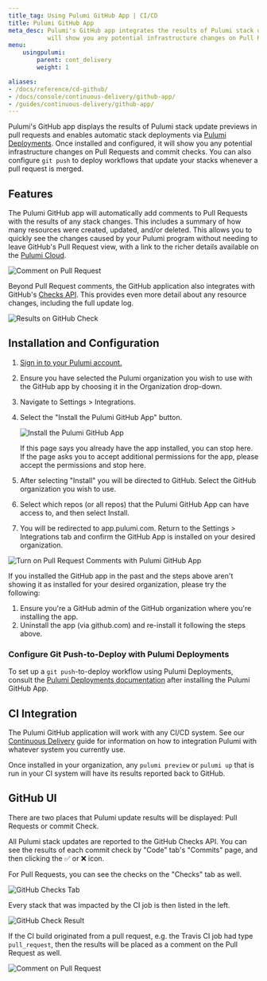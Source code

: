 ```yaml
---
title_tag: Using Pulumi GitHub App | CI/CD
title: Pulumi GitHub App
meta_desc: Pulumi's GitHub app integrates the results of Pulumi stack updates. It
           will show you any potential infrastructure changes on Pull Requests and commit Checks.
menu:
    usingpulumi:
        parent: cont_delivery
        weight: 1

aliases:
- /docs/reference/cd-github/
- /docs/console/continuous-delivery/github-app/
- /guides/continuous-delivery/github-app/
---
```


Pulumi's GitHub app displays the results of Pulumi stack update previews in pull requests and enables automatic stack deployments via [Pulumi Deployments](/docs/pulumi-cloud/deployments/). Once installed and
configured, it will show you any potential infrastructure changes on Pull Requests and commit checks. You can also configure `git push` to deploy workflows that update your stacks whenever a pull request is merged.

## Features

The Pulumi GitHub app will automatically add comments to Pull Requests with the results of any
stack changes. This includes a summary of how many resources were created, updated, and/or deleted.
This allows you to quickly see the changes caused by your Pulumi program without needing to leave
GitHub's Pull Request view, with a link to the richer details available on the
[Pulumi Cloud](https://app.pulumi.com).

![Comment on Pull Request](/images/docs/github-app/pr-comment.png)

Beyond Pull Request comments, the GitHub application also integrates with GitHub's [Checks API](https://blog.github.com/2018-05-07-introducing-checks-api/).
This provides even more detail about any resource changes, including the full update log.

![Results on GitHub Check](/images/docs/github-app/checks-detail.png)

## Installation and Configuration

1. [Sign in to your Pulumi account.](https://app.pulumi.com/signin)
2. Ensure you have selected the Pulumi organization you wish to use with the GitHub app by choosing it in the Organization drop-down.
3. Navigate to Settings > Integrations.
4. Select the "Install the Pulumi GitHub App" button.

    ![Install the Pulumi GitHub App](/images/docs/github-app/gha-install.png)

    If this page says you already have the app installed, you can stop here. If the page asks you to accept additional permissions for the app, please accept the permissions and stop here.

5. After selecting "Install" you will be directed to GitHub. Select the GitHub organization you wish to use.
6. Select which repos (or all repos) that the Pulumi GitHub App can have access to, and then select Install.
7. You will be redirected to app.pulumi.com. Return to the Settings > Integrations tab and confirm the GitHub App is installed on your desired organization.

![Turn on Pull Request Comments with Pulumi GitHub App](/images/docs/github-app/gha-installed.png)

If you installed the GitHub app in the past and the steps above aren't showing it as installed for your desired organization, please try the following:

1. Ensure you're a GitHub admin of the GitHub organization where you're installing the app.
2. Uninstall the app (via github.com) and re-install it following the steps above.

### Configure Git Push-to-Deploy with Pulumi Deployments

To set up a `git push`-to-deploy workflow using Pulumi Deployments, consult the [Pulumi Deployments documentation](/docs/intro/deployments) after installing the Pulumi GitHub App.

## CI Integration

The Pulumi GitHub application will work with any CI/CD system. See our
[Continuous Delivery](/docs/using-pulumi/continuous-delivery/) guide for information on how to
integration Pulumi with whatever system you currently use.

Once installed in your organization, any `pulumi preview` or `pulumi up` that is run in your CI
system will have its results reported back to GitHub.

## GitHub UI

There are two places that Pulumi update results will be displayed: Pull Requests or commit Check.

All Pulumi stack updates are reported to the GitHub Checks API. You can see the results of each
commit check by "Code" tab's "Commits" page, and then clicking the ✅ or ❌ icon.

For Pull Requests, you can see the checks on the "Checks" tab as well.

![GitHub Checks Tab](/images/docs/github-app/checks.png)

Every stack that was impacted by the CI job is then listed in the left.

![GitHub Check Result](/images/docs/github-app/checks-detail.png)

If the CI build originated from a pull request, e.g. the Travis CI job had type `pull_request`,
then the results will be placed as a comment on the Pull Request as well.

![Comment on Pull Request](/images/docs/github-app/pr-comment.png)
